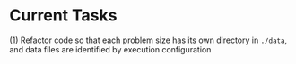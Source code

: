# Current Tasks
(1) Refactor code so that each problem size has its own directory in `./data`, and data files are identified by execution configuration
